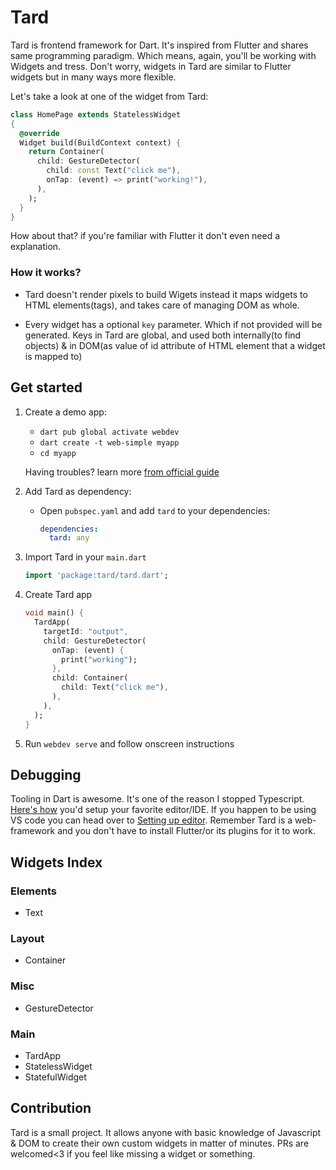 # Tard

Tard is frontend framework for Dart. It's inspired from Flutter and shares same programming paradigm. Which means, again, you'll be working with Widgets and tress. Don't worry, widgets in Tard are similar to Flutter widgets but in many ways more flexible.

Let's take a look at one of the widget from Tard: 

```dart
class HomePage extends StatelessWidget
{
  @override
  Widget build(BuildContext context) {
    return Container(
      child: GestureDetector(
        child: const Text("click me"),
        onTap: (event) => print("working!"),
      ),
    );
  }
}
```
How about that? if you're familiar with Flutter it don't even need a explanation. 


### How it works?

- Tard doesn't render pixels to build Wigets instead it maps widgets to HTML elements(tags), and takes care of managing DOM as whole.

- Every widget has a optional `key` parameter. Which if not provided will be generated. Keys in Tard are global, and used both internally(to find objects) & in DOM(as value of id attribute of HTML element that a widget is mapped to)

## Get started


1. Create a demo app:
    - `dart pub global activate webdev`
    - `dart create -t web-simple myapp`
    - `cd myapp`
  
    Having troubles? learn more [from official guide](https://dart.dev/tutorials/web/get-started)
    
2. Add Tard as dependency:
    - Open `pubspec.yaml` and add `tard` to your dependencies:
      ```yaml
      dependencies:
        tard: any
      ```

3. Import Tard in your `main.dart`
    ```dart
    import 'package:tard/tard.dart';
    ```

3. Create Tard app
    ```dart
    void main() {
      TardApp(
        targetId: "output",
        child: GestureDetector(
          onTap: (event) {
            print("working");
          },
          child: Container(
            child: Text("click me"),
          ),
        ),
      );
    }
    ```

3. Run `webdev serve` and follow onscreen instructions

## Debugging

Tooling in Dart is awesome. It's one of the reason I stopped Typescript. [Here's how](https://dart.dev/tools) you'd setup your favorite editor/IDE. If you happen to be using VS code you can head over to [Setting up editor](https://dart.dev/tools/vs-code). 
Remember Tard is a web-framework and you don't have to install Flutter/or its plugins for it to work.

## Widgets Index

### Elements

- Text

### Layout

- Container

### Misc

- GestureDetector

### Main

- TardApp
- StatelessWidget
- StatefulWidget 

## Contribution
Tard is a small project. It allows anyone with basic knowledge of Javascript & DOM to create their own custom widgets in matter of minutes. PRs are welcomed<3 if you feel like missing a widget or something.

